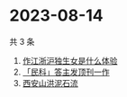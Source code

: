 # 2023-08-14

共 3 条

<!-- BEGIN -->
<!-- 最后更新时间 Mon Aug 14 2023 05:05:01 GMT+0800 (China Standard Time) -->

1. [作江浙沪独生女是什么体验](https://www.zhihu.com/search?q=%E4%BD%9C%E6%B1%9F%E6%B5%99%E6%B2%AA%E7%8B%AC%E7%94%9F%E5%A5%B3%E6%98%AF%E4%BB%80%E4%B9%88%E4%BD%93%E9%AA%8C)
1. [「民科」答主发顶刊一作](https://www.zhihu.com/search?q=%E3%80%8C%E6%B0%91%E7%A7%91%E3%80%8D%E7%AD%94%E4%B8%BB%E5%8F%91%E9%A1%B6%E5%88%8A%E4%B8%80%E4%BD%9C)
1. [西安山洪泥石流](https://www.zhihu.com/search?q=%E8%A5%BF%E5%AE%89%E5%B1%B1%E6%B4%AA%E6%B3%A5%E7%9F%B3%E6%B5%81)

<!-- END -->
